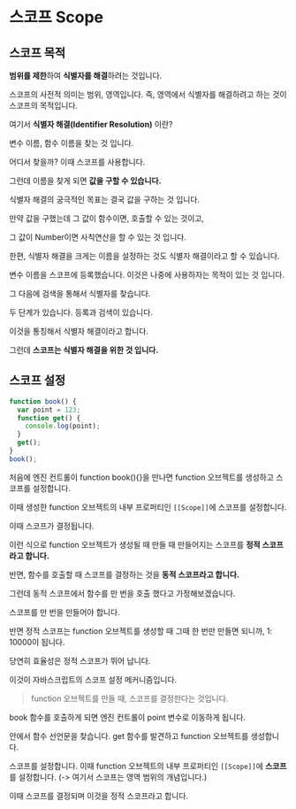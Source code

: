 # 스코프 Scope

## 스코프 목적

**범위를 제한**하여 **식별자를 해결**하려는 것입니다.

스코프의 사전적 의미는 범위, 영역입니다. 즉, 영역에서 식별자를 해결하려고 하는 것이 스코프의 목적입니다.

여기서 **식별자 해결(Identifier Resolution)** 이란?

변수 이름, 함수 이름을 찾는 것 입니다.

어디서 찾을까? 이때 스코프를 사용합니다.

그런데 이름을 찾게 되면 **값을 구할 수 있습니다.**

식별자 해결의 궁극적인 목표는 결국 값을 구하는 것 입니다.

만약 값을 구했는데 그 값이 함수이면, 호출할 수 있는 것이고,

그 값이 Number이면 사칙연산을 할 수 있는 것 입니다.

한편, 식별자 해결을 크게는 이름을 설정하는 것도 식별자 해결이라고 할 수 있습니다.

변수 이름을 스코프에 등록했습니다. 이것은 나중에 사용하자는 목적이 있는 것 입니다.

그 다음에 검색을 통해서 식별자를 찾습니다.

두 단계가 있습니다. 등록과 검색이 있습니다.

이것을 통칭해서 식별자 해결이라고 합니다.

그런데 **스코프는 식별자 해결을 위한 것 입니다.**

## 스코프 설정

```js
function book() {
  var point = 123;
  function get() {
    console.log(point);
  }
  get();
}
book();
```

처음에 엔진 컨트롤이 function book(){}을 만나면 function 오브젝트를 생성하고 스코프를 설정합니다.

이때 생성한 function 오브젝트의 내부 프로퍼티인 `[[Scope]]`에 스코프를 설정합니다.

이때 스코프가 결정됩니다.

이런 식으로 function 오브젝트가 생성될 때 만들 때 만들어지는 스코프를 **정적 스코프라고 합니다.**

반면, 함수를 호출할 때 스코프를 결정하는 것을 **동적 스코프라고 합니다.**

그런데 동적 스코프에서 함수를 만 번을 호출 했다고 가정해보겠습니다.

스코프를 만 번을 만들어야 합니다.

반면 정적 스코프는 function 오브젝트를 생성할 때 그때 한 번만 만들면 되니까, 1: 10000이 됩니다.

당연히 효율성은 정적 스코프가 뛰어 납니다.

이것이 자바스크립트의 스코프 설정 메커니즘입니다.

> function 오브젝트를 만들 때, 스코프를 결정한다는 것입니다.

book 함수를 호출하게 되면 엔진 컨트롤이 point 변수로 이동하게 됩니다.

안에서 함수 선언문을 찾습니다. get 함수를 발견하고 function 오브젝트를 생성합니다.

스코프를 설정합니다. 이때 function 오브젝트의 내부 프로퍼티인 `[[Scope]]`에 **스코프**를 설정합니다. (-> 여기서 스코프는 영역 범위의 개념입니다.)

이때 스코프를 결정되며 이것을 정적 스코프라고 합니다.
